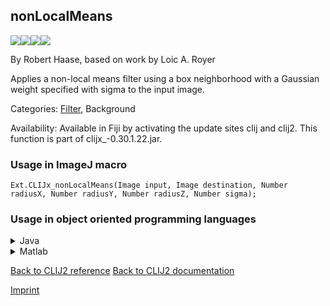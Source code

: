 ## nonLocalMeans
<img src="images/mini_empty_logo.png"/><img src="images/mini_empty_logo.png"/><img src="images/mini_clijx_logo.png"/><img src="images/mini_empty_logo.png"/>

By Robert Haase, based on work by Loic A. Royer

Applies a non-local means filter using a box neighborhood with a Gaussian weight specified with sigma to the input image.

Categories: [Filter](https://clij.github.io/clij2-docs/reference__filter), Background

Availability: Available in Fiji by activating the update sites clij and clij2.
This function is part of clijx_-0.30.1.22.jar.

### Usage in ImageJ macro
```
Ext.CLIJx_nonLocalMeans(Image input, Image destination, Number radiusX, Number radiusY, Number radiusZ, Number sigma);
```


### Usage in object oriented programming languages



<details>

<summary>
Java
</summary>
<pre class="highlight">// init CLIJ and GPU
import net.haesleinhuepf.clijx.CLIJx;
import net.haesleinhuepf.clij.clearcl.ClearCLBuffer;
CLIJx clijx = CLIJx.getInstance();

// get input parameters
ClearCLBuffer input = clijx.push(inputImagePlus);
destination = clijx.create(input);
int radiusX = 10;
int radiusY = 20;
int radiusZ = 30;
float sigma = 1.0;
</pre>

<pre class="highlight">
// Execute operation on GPU
clijx.nonLocalMeans(input, destination, radiusX, radiusY, radiusZ, sigma);
</pre>

<pre class="highlight">
// show result
destinationImagePlus = clijx.pull(destination);
destinationImagePlus.show();

// cleanup memory on GPU
clijx.release(input);
clijx.release(destination);
</pre>

</details>



<details>

<summary>
Matlab
</summary>
<pre class="highlight">% init CLIJ and GPU
clijx = init_clatlabx();

% get input parameters
input = clijx.pushMat(input_matrix);
destination = clijx.create(input);
radiusX = 10;
radiusY = 20;
radiusZ = 30;
sigma = 1.0;
</pre>

<pre class="highlight">
% Execute operation on GPU
clijx.nonLocalMeans(input, destination, radiusX, radiusY, radiusZ, sigma);
</pre>

<pre class="highlight">
% show result
destination = clijx.pullMat(destination)

% cleanup memory on GPU
clijx.release(input);
clijx.release(destination);
</pre>

</details>



[Back to CLIJ2 reference](https://clij.github.io/clij2-docs/reference)
[Back to CLIJ2 documentation](https://clij.github.io/clij2-docs)

[Imprint](https://clij.github.io/imprint)
